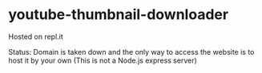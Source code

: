 # youtube-thumbnail-downloader
Hosted on repl.it

Status: Domain is taken down and the only way to access the website is to host it by your own (This is not a Node.js express server)

